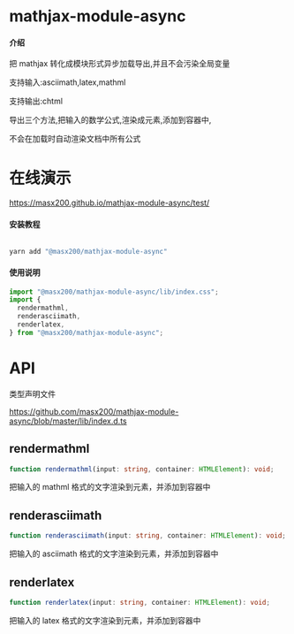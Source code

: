 # mathjax-module-async

#### 介绍

把 mathjax 转化成模块形式异步加载导出,并且不会污染全局变量

支持输入:asciimath,latex,mathml

支持输出:chtml

导出三个方法,把输入的数学公式,渲染成元素,添加到容器中,

不会在加载时自动渲染文档中所有公式

# 在线演示

https://masx200.github.io/mathjax-module-async/test/

#### 安装教程

```powershell

yarn add "@masx200/mathjax-module-async"
```

#### 使用说明

```js
import "@masx200/mathjax-module-async/lib/index.css";
import {
  rendermathml,
  renderasciimath,
  renderlatex,
} from "@masx200/mathjax-module-async";
```

# API

类型声明文件

https://github.com/masx200/mathjax-module-async/blob/master/lib/index.d.ts

## rendermathml

```ts
function rendermathml(input: string, container: HTMLElement): void;
```

把输入的 mathml 格式的文字渲染到元素，并添加到容器中

## renderasciimath

```ts
function renderasciimath(input: string, container: HTMLElement): void;
```

把输入的 asciimath 格式的文字渲染到元素，并添加到容器中

## renderlatex

```ts
function renderlatex(input: string, container: HTMLElement): void;
```

把输入的 latex 格式的文字渲染到元素，并添加到容器中
